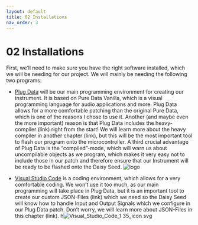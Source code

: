 ```yaml
---
layout: default
title: 02 Installations
nav_order: 3
---
```


# 02 Installations

First, we’ll need to make sure you have the right software installed, which we will be needing for our project. We will mainly be needing the following two programs:

-	[Plug Data](https://plugdata.org) will be our main programming environment for creating our instrument. It is based on Pure Data Vanilla, which is a visual programming language for audio applications and more. Plug Data allows for a more comfortable patching than the original Pure Data, which is one of the reasons I chose to use it. Another (and maybe even the more important) reason is that Plug Data includes the heavy-compiler (link) right from the start! We will learn more about the heavy compiler in another chapter (link), but this will be the most important tool to flash our program onto the microcontroller. A third crucial advantage of Plug Data is the “compiled”-mode, which will warn us about uncompilable objects as we program, which makes it very easy not to include those in our patch and therefore ensure that our Instrument will be ready to be flashed onto the Daisy Seed.
![logo](https://github.com/user-attachments/assets/56ea69a6-4de7-4dc6-9ee7-c1a455feab20)



-	[Visual Studio Code](https://code.visualstudio.com) is a coding environment, which allows for a very comfortable coding. We won’t use it too much, as our main programming will take place in Plug Data, but it is an important tool to create our custom JSON-Files (link) which we need so the Daisy Seed will know how to handle Input and Output Signals which we configure in our Plug Data patch. Don’t worry, we will learn more about JSON-Files in this chapter (link).
h![Visual_Studio_Code_1 35_icon svg](https://github.com/user-attachments/assets/b57ca892-dca4-4686-9438-2d0338de484f)



